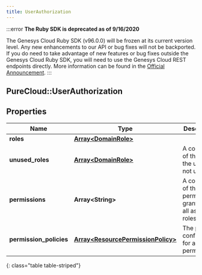 ```yaml
---
title: UserAuthorization
---
```


:::error
**The Ruby SDK is deprecated as of 9/16/2020**

The Genesys Cloud Ruby SDK (v96.0.0) will be frozen at its current version level. Any new enhancements to our API or bug fixes will not be backported. If you do need to take advantage of new features or bug fixes outside the Genesys Cloud Ruby SDK, you will need to use the Genesys Cloud REST endpoints directly. More information can be found in the [Official Announcement](https://developer.mypurecloud.com/forum/t/announcement-genesys-cloud-ruby-sdk-end-of-life/8850).
:::


## PureCloud::UserAuthorization

## Properties

|Name | Type | Description | Notes|
|------------ | ------------- | ------------- | -------------|
| **roles** | [**Array&lt;DomainRole&gt;**](DomainRole.html) |  | [optional] |
| **unused_roles** | [**Array&lt;DomainRole&gt;**](DomainRole.html) | A collection of the roles the user is not using | [optional] |
| **permissions** | **Array&lt;String&gt;** | A collection of the permissions granted by all assigned roles | [optional] |
| **permission_policies** | [**Array&lt;ResourcePermissionPolicy&gt;**](ResourcePermissionPolicy.html) | The policies configured for assigned permissions. | [optional] |
{: class="table table-striped"}


